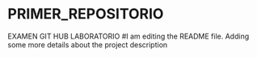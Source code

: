 # PRIMER_REPOSITORIO
EXAMEN GIT HUB LABORATORIO
#I am editing the README file. Adding some more details about the project description
